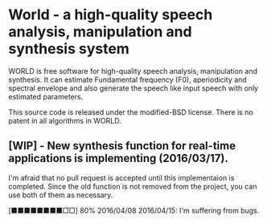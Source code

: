 # World - a high-quality speech analysis, manipulation and synthesis system

WORLD is free software for high-quality speech analysis, manipulation and synthesis.
It can estimate Fundamental frequency (F0), aperiodicity and spectral envelope
and also generate the speech like input speech with only estimated parameters.

This source code is released under the modified-BSD license.
There is no patent in all algorithms in WORLD.

## [WIP] - New synthesis function for real-time applications is implementing (2016/03/17).

I'm afraid that no pull request is accepted until this implementaion is completed.
Since the old function is not removed from the project, you can use both of them as necessary.

[■■■■■■■■□□] 80% 2016/04/08
2016/04/15: I'm suffering from bugs.
